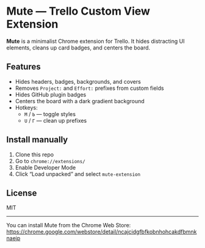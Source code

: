 # Mute — Trello Custom View Extension

**Mute** is a minimalist Chrome extension for Trello. It hides distracting UI elements, cleans up card badges, and centers the board.

## Features

- Hides headers, badges, backgrounds, and covers
- Removes `Project:` and `Effort:` prefixes from custom fields
- Hides GitHub plugin badges
- Centers the board with a dark gradient background
- Hotkeys:
  - `M` / `Ь` — toggle styles
  - `U` / `Г` — clean up prefixes

## Install manually

1. Clone this repo
2. Go to `chrome://extensions/`
3. Enable Developer Mode
4. Click “Load unpacked” and select `mute-extension`

## License

MIT

---

You can install Mute from the Chrome Web Store:
https://chrome.google.com/webstore/detail/ncajcidgfbfkobnhohcakdfbmnknaejp
